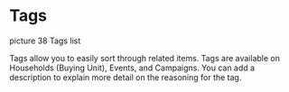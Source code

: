 # Tags

picture 38 Tags list

Tags allow you to easily sort through related items. Tags are available on Households \(Buying Unit\), Events, and Campaigns. You can add a description to explain more detail on the reasoning for the tag.

